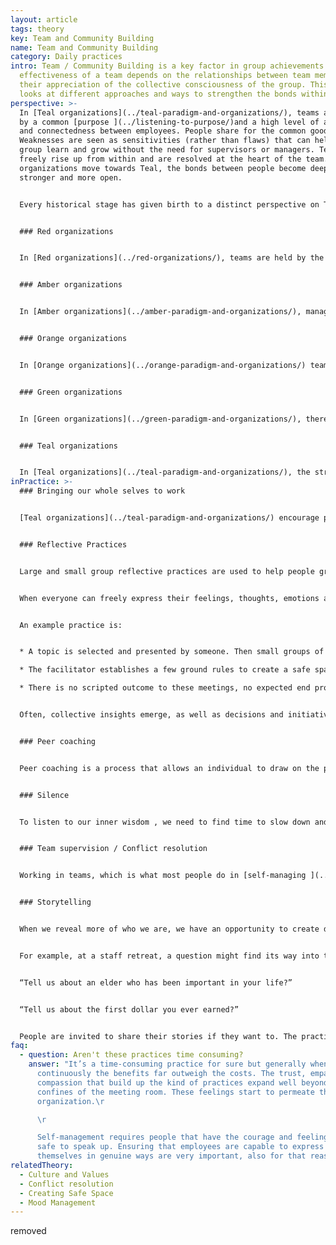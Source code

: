 ```yaml
---
layout: article
tags: theory
key: Team and Community Building
name: Team and Community Building
category: Daily practices
intro: Team / Community Building is a key factor in group achievements. The
  effectiveness of a team depends on the relationships between team members and
  their appreciation of the collective consciousness of the group. This section
  looks at different approaches and ways to strengthen the bonds within a team.
perspective: >-
  In [Teal organizations](../teal-paradigm-and-organizations/), teams are guided
  by a common [purpose ](../listening-to-purpose/)and a high level of awareness
  and connectedness between employees. People share for the common good.
  Weaknesses are seen as sensitivities (rather than flaws) that can help the
  group learn and grow without the need for supervisors or managers. Tensions
  freely rise up from within and are resolved at the heart of the team. As
  organizations move towards Teal, the bonds between people become deeper,
  stronger and more open.


  Every historical stage has given birth to a distinct perspective on Team / Community building, and to very different practices:


  ### Red organizations


  In [Red organizations](../red-organizations/), teams are held by the leader’s charisma and his ability to transmit his energy and goals to his employees. The leader’s strength and power protects the community from its fears and worries about the outside world.


  ### Amber organizations


  In [Amber organizations](../amber-paradigm-and-organizations/), managers are responsible for the results of their teams. Instructions are given and clear parameters, processes and policies guide decision making. Team efficiency generally depends on the ability of its’ managers to communicate objectives in a clear and realistic way. Two way communication is often considered unnecessary. Employees often feel a strong sense of belonging to their organization and form close bonds within their peer group. People usually socialize with others at the same level in the organization.


  ### Orange organizations


  In [Orange organizations](../orange-paradigm-and-organizations/) teamwork skills are seen as a way to help improve employee performance and productivity. Orange organizations often promote team building activities and incorporate them into the fabric of the company. Team building is considered as a competitive activity. Events are sometimes designed to provide strong emotional experiences (facing challenges, extreme sports, parties, etc.) to bond people together. Learning about different personality types is often included so that people learn to adapt their behavior for the benefit of the team.


  ### Green organizations


  In [Green organizations](../green-paradigm-and-organizations/), there is room for sharing feelings and emotions with colleagues. Fun and social activities are often organized so that people can get to know each other better. This increases understanding and confidence between peers. Team building is also designed to support the development of shared values and vision through bottom up processes. Team or community building activities are usually driven by HR initiatives. Green organizations also frequently invest in external community engagement and community building as part of their social responsibility strategy.


  ### Teal organizations


  In [Teal organizations](../teal-paradigm-and-organizations/), the strength of connection between people tends to produce an environment where collective intelligence is encouraged and listened to. Everyone contributes in their own way, recognizing that when the group thrives – they thrive. People are encouraged to bring all of themselves to work , sharing vulnerability, ideas and strengths in a trustful environment. They use practices that support open and trusting communication, encouraging creativity in the workplace. They also often encourage taking time to be still and reflective through meditation or silent practices.
inPractice: >-
  ### Bringing our whole selves to work


  [Teal organizations](../teal-paradigm-and-organizations/) encourage practices and ways of working that honor the whole person. Feelings, thoughts, physical attributes and in some cases spiritual aspects of life are celebrated. Connection is supported by the development of a common language for people to express their feelings and thoughts. Teal organizations support community and team building by creating and attending to a [safe and open workplace](../safe-space/). Practices of group reflection are encouraged to develop collective intelligence. Team building becomes part of the day to day work of these organizations and is no longer a separate activity for "team away days".


  ### Reflective Practices


  Large and small group reflective practices are used to help people grow their ability to explore and develop an idea.


  When everyone can freely express their feelings, thoughts, emotions and needs, space is created for everybody to be themselves and better understand others. People learn to see each other in the light of their humanity and in the beauty of their strengths and vulnerability.


  An example practice is:


  * A topic is selected and presented by someone. Then small groups of people (between 6-10) share their reflections and feelings. 

  * The facilitator establishes a few ground rules to create a safe space that allows people to be authentic and vulnerable in their exploration.

  * There is no scripted outcome to these meetings, no expected end product; everyone comes out of the meeting with his or her own personal learning.


  Often, collective insights emerge, as well as decisions and initiatives that are then carried out when people go back to work.


  ### Peer coaching


  Peer coaching is a process that allows an individual to draw on the power of the team to address a specific issue. It is often a deeply nourishing process for the individual and valuable bonding experience for the team as they share their wisdom and knowledge.


  ### Silence


  To listen to our inner wisdom , we need to find time to slow down and be still amidst the noise and buzz of the work place. Teal organizations typically support practices of mindfulness and silence in the workplace. Organizations like [Sounds True](http://www.soundstrue.com/) or [Heiligenfeld ](http://www.heiligenfeld.de/)offer space and time for silence or meditation, sometimes when the day starts, or at points during the working day. Collaborating in silence brings a special quality to relationships between colleagues. It requires a new level of mindfulness, listening less to what colleagues say, and more to their presence, feelings, and intentions.


  ### Team supervision / Conflict resolution


  Working in teams, which is what most people do in [self-managing ](../self-management/)organizations, invariably brings up tensions. Employees run into colleagues with different styles, preferences, and belief systems. They can choose, as most organizations do, to sweep the tensions under the rug. Or they can choose to confront and address them. Doing so invariably allows those involved to grow. When tensions and feelings are shared in a productive and respectful way, issues can be identified and resolved for the good of the organization. [Conflict resolution](../conflict-resolution/) skills are thus often necessary to improve team work.


  ### Storytelling


  When we reveal more of who we are, we have an opportunity to create deep, rich, and meaningful relationships. Many Teal organizations have found that story telling, is an effective way of doing this.  Storytelling is woven into many of the recurring practices of the organization.


  For example, at a staff retreat, a question might find its way into the program:


  “Tell us about an elder who has been important in your life?”


  “Tell us about the first dollar you ever earned?”


  People are invited to share their stories if they want to. The practice is simple and yet it allows people to share a defining moment with their colleagues. Such questions can be built into recruitment, on boarding processes, training workshops, annual evaluations, staff retreats, and large group processes (such as Appreciative Inquiry, Theory U, Open Space, World Cafe).
faq:
  - question: Aren't these practices time consuming?
    answer: "It’s a time-consuming practice for sure but generally when done
      continuously the benefits far outweigh the costs. The trust, empathy, and
      compassion that build up the kind of practices expand well beyond the
      confines of the meeting room. These feelings start to permeate the whole
      organization.\r

      \r

      Self-management requires people that have the courage and feeling
      safe to speak up. Ensuring that employees are capable to express
      themselves in genuine ways are very important, also for that reason."
relatedTheory:
  - Culture and Values
  - Conflict resolution
  - Creating Safe Space
  - Mood Management
---
```

removed